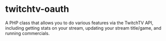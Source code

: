 twitchtv-oauth
==============

A PHP class that allows you to do various features via the TwitchTV API, including getting stats on your stream, updating your stream title/game, and running commercials.
